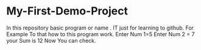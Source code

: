 # My-First-Demo-Project
In this repository basic program or name . IT just for learning to github.
For Example To that how to this program work.
Enter Num 1=5
Enter Num 2 = 7
your Sum is 12
Now You can check.
